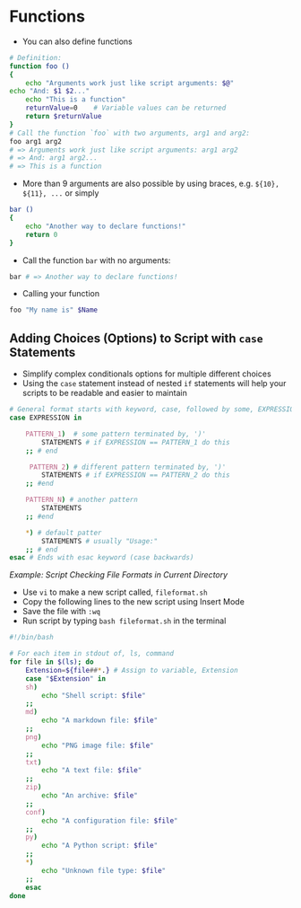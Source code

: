 # Functions

- You can also define functions

```bash
# Definition:
function foo ()
{
    echo "Arguments work just like script arguments: $@"
echo "And: $1 $2..."
    echo "This is a function"
    returnValue=0    # Variable values can be returned
    return $returnValue
}
# Call the function `foo` with two arguments, arg1 and arg2:
foo arg1 arg2
# => Arguments work just like script arguments: arg1 arg2
# => And: arg1 arg2...
# => This is a function
```

- More than 9 arguments are also possible by using braces, e.g. `${10}, ${11}, ...` or simply

```bash
bar ()
{
    echo "Another way to declare functions!"
    return 0
}
```

- Call the function `bar` with no arguments:

```bash
bar # => Another way to declare functions!
```

- Calling your function

```bash
foo "My name is" $Name
```

## Adding Choices (Options) to Script with `case` Statements

- Simplify complex conditionals options for multiple different choices
- Using the `case` statement instead of nested `if` statements will help your scripts to be readable and easier to maintain
  
```bash
# General format starts with keyword, case, followed by some, EXPRESSION, i.e. string/variable
case EXPRESSION in

    PATTERN_1)  # some pattern terminated by, ')'
        STATEMENTS # if EXPRESSION == PATTERN_1 do this
    ;; # end 

     PATTERN_2) # different pattern terminated by, ')'
        STATEMENTS # if EXPRESSION == PATTERN_2 do this
    ;; #end

    PATTERN_N) # another pattern
        STATEMENTS 
    ;; #end

    *) # default patter
        STATEMENTS # usually "Usage:"
    ;; # end
esac # Ends with esac keyword (case backwards)
```

*Example: Script Checking File Formats in Current Directory*

- Use `vi` to make a new script called, `fileformat.sh`
- Copy the following lines to the new script using Insert Mode
- Save the file with `:wq`
- Run script by typing `bash fileformat.sh` in the terminal
  
```bash
#!/bin/bash

# For each item in stdout of, ls, command
for file in $(ls); do
    Extension=${file##*.} # Assign to variable, Extension
    case "$Extension" in
    sh) 
        echo "Shell script: $file"
    ;;
    md) 
        echo "A markdown file: $file"
    ;;
    png) 
        echo "PNG image file: $file"
    ;;
    txt) 
        echo "A text file: $file"
    ;;
    zip) 
        echo "An archive: $file"
    ;;
    conf) 
        echo "A configuration file: $file"
    ;;
    py) 
        echo "A Python script: $file"
    ;;
    *) 
        echo "Unknown file type: $file"
    ;;
    esac
done
```
